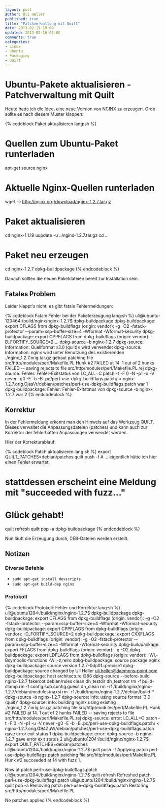 ```yaml
---
layout: post
author: Uli Heller
published: true
title: "Patchverwaltung mit Quilt"
date: 2013-02-15 18:00
updated: 2013-02-16 08:00
comments: true
categories: 
- Linux
- Ubuntu
- Packaging
- Quilt
---
```


Ubuntu-Pakete aktualisieren - Patchverwaltung mit Quilt
=======================================================

Heute hatte ich die Idee, eine neue Version von NGINX zu erzeugen.
Grob sollte es nach diesem Muster klappen:

{% codeblock Paket aktualisieren lang:sh %}
# Quellen zum Ubuntu-Paket runterladen
apt-get source nginx
# Aktuelle Nginx-Quellen runterladen
wget -c http://nginx.org/download/nginx-1.2.7.tar.gz
# Paket aktualisieren
cd nginx-1.1.19
uupdate -u ../nginx-1.2.7.tar.gz
cd ..
# Paket neu erzeugen
cd nginx-1.2.7
dpkg-buildpackage
{% endcodeblock %}

Danach sollten die neuen Paketdateien bereit zur Installation sein.

Fatales Problem
---------------

Leider klappt's nicht, es gibt fatale Fehlermeldungen:

{% codeblock Fatale Fehler bei der Paketerzeugung lang:sh %}
uli@ubuntu-120464:/build/nginx/nginx-1.2.7$ dpkg-buildpackage 
dpkg-buildpackage: export CFLAGS from dpkg-buildflags (origin: vendor): -g -O2 -fstack-protector --param=ssp-buffer-size=4 -Wformat -Wformat-security
dpkg-buildpackage: export CPPFLAGS from dpkg-buildflags (origin: vendor): -D_FORTIFY_SOURCE=2
...
 dpkg-source -b nginx-1.2.7
dpkg-source: Information: Quellformat »3.0 (quilt)« wird verwendet
dpkg-source: Information: nginx wird unter Benutzung des existierenden ./nginx_1.2.7.orig.tar.gz gebaut
patching file src/http/modules/perl/Makefile.PL
Hunk #2 FAILED at 14.
1 out of 2 hunks FAILED -- saving rejects to file src/http/modules/perl/Makefile.PL.rej
dpkg-source: Fehler: Fehler-Exitstatus von LC_ALL=C patch -t -F 0 -N -p1 -u -V never -g0 -E -b -B .pc/perl-use-dpkg-buildflags.patch/ < nginx-1.2.7.orig.OjasVr/debian/patches/perl-use-dpkg-buildflags.patch war 1
dpkg-buildpackage: Fehler: Fehler-Exitstatus von dpkg-source -b nginx-1.2.7 war 2
{% endcodeblock %}

Korrektur
---------

In der Fehlermeldung erkennt man den Hinweis auf das Werkzeug QUILT.
Dieses verwaltet die Anpassungsdateien (patches) und kann auch zur Korrektur
der fehlerhaften Anpassungen verwendet werden.

Hier der Korrekturablauf:

{% codeblock Patch aktualisieren lang:sh %}
export QUILT_PATCHES=debian/patches
quilt push -f # ... eigentlich hätte ich hier einen Fehler erwartet,
#  stattdessen erscheint eine Meldung mit "succeeded with fuzz..."
#  Glück gehabt!
quilt refresh
quilt pop -a
dpkg-buildpackage
{% endcodeblock %}

Nun läuft die Erzeugung durch, DEB-Dateien werden erstellt.

Notizen
-------

### Diverse Befehle

* `sudo apt-get install devscripts`
* `sudo apt-get build-dep nginx`

### Protokoll

{% codeblock Protokoll: Fehler und Korrektur lang:sh %}
uli@ubuntu1204:/build/nginx/nginx-1.2.7$ dpkg-buildpackage 
dpkg-buildpackage: export CFLAGS from dpkg-buildflags (origin: vendor): -g -O2 -fstack-protector --param=ssp-buffer-size=4 -Wformat -Wformat-security
dpkg-buildpackage: export CPPFLAGS from dpkg-buildflags (origin: vendor): -D_FORTIFY_SOURCE=2
dpkg-buildpackage: export CXXFLAGS from dpkg-buildflags (origin: vendor): -g -O2 -fstack-protector --param=ssp-buffer-size=4 -Wformat -Wformat-security
dpkg-buildpackage: export FFLAGS from dpkg-buildflags (origin: vendor): -g -O2
dpkg-buildpackage: export LDFLAGS from dpkg-buildflags (origin: vendor): -Wl,-Bsymbolic-functions -Wl,-z,relro
dpkg-buildpackage: source package nginx
dpkg-buildpackage: source version 1.2.7-0dp01~precise1
dpkg-buildpackage: source changed by Uli Heller <uli.heller@daemons-point.com>
dpkg-buildpackage: host architecture i386
 dpkg-source --before-build nginx-1.2.7
 fakeroot debian/rules clean
dh_testdir
dh_testroot
rm -f build-stamp
rm -f config.sub config.guess
dh_clean
rm -rf /build/nginx/nginx-1.2.7/debian/modules/naxsi
rm -rf /build/nginx/nginx-1.2.7/debian/build-*
 dpkg-source -b nginx-1.2.7
dpkg-source: info: using source format `3.0 (quilt)'
dpkg-source: info: building nginx using existing ./nginx_1.2.7.orig.tar.gz
patching file src/http/modules/perl/Makefile.PL
Hunk #2 FAILED at 14.
1 out of 2 hunks FAILED -- saving rejects to file src/http/modules/perl/Makefile.PL.rej
dpkg-source: error: LC_ALL=C patch -t -F 0 -N -p1 -u -V never -g0 -E -b -B .pc/perl-use-dpkg-buildflags.patch/ < nginx-1.2.7.orig.G94ZuW/debian/patches/perl-use-dpkg-buildflags.patch gave error exit status 1
dpkg-buildpackage: error: dpkg-source -b nginx-1.2.7 gave error exit status 2
uli@ubuntu1204:/build/nginx/nginx-1.2.7$ export QUILT_PATCHES=debian/patches
uli@ubuntu1204:/build/nginx/nginx-1.2.7$ quilt push -f
Applying patch perl-use-dpkg-buildflags.patch
patching file src/http/modules/perl/Makefile.PL
Hunk #2 succeeded at 14 with fuzz 1.

Now at patch perl-use-dpkg-buildflags.patch
uli@ubuntu1204:/build/nginx/nginx-1.2.7$ quilt refresh
Refreshed patch perl-use-dpkg-buildflags.patch
uli@ubuntu1204:/build/nginx/nginx-1.2.7$ quilt pop -a
Removing patch perl-use-dpkg-buildflags.patch
Restoring src/http/modules/perl/Makefile.PL

No patches applied
{% endcodeblock %}
